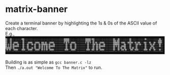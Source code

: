 # matrix-banner
Create a terminal banner by highlighting the 1s &amp; 0s of the ASCII value of each character.<br>
E.g.,<br>
![example banner](https://github.com/sgarriga/matrix-banner/blob/main/banner.gif "Example Banner")

Building is as simple as `gcc banner.c -lz`<br>
Then `./a.out "Welcome To The Matrix"` to run.<br>
<br>

